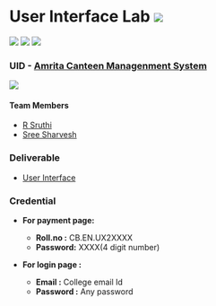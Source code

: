 # User Interface Lab ![](https://img.shields.io/badge/-Live-brightgreen)
![](https://img.shields.io/badge/Batch-22CYS-lightgreen) ![](https://img.shields.io/badge/UG-blue) ![](https://img.shields.io/badge/Subject-UID-blue)

### UID - [Amrita Canteen Managenment System](https://amrita-tifac-cyber-blockchain.github.io/20CYS202-User_Interface_Design/Assignments/CB.EN.U4CYS22051/ui/)
![](https://img.shields.io/badge/Template-Partial-silver)

#### Team Members
- [R Sruthi](https://github.com/R-Sruthi)
- [Sree Sharvesh](https://github.com/Sharvesh27)

### Deliverable 
- [User Interface](ui/)

### Credential
- **For payment page:**
  - **Roll.no :** CB.EN.UX2XXXX
  - **Password:** XXXX(4 digit number)

- **For login page :**
  - **Email :** College email Id
  - **Password :** Any password
